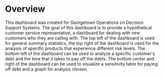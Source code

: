 # Overview

This dashboard was created for Georgetown Operations on Decision Support Systems. The goal of this dashboard is to provide a hypothetical customer service representative, a dashboard for dealing with new customers who they are calling with. The top left of the dashboard is used for general summary statistics, the top right of the dashboard is used for the analysis of specific products that experience different risk levels. The bottom left of the dashboard can be used to analyze a specific customer's debt and the time that it takes to pay off the debts. The bottom center and right of the dashboard can be used to visualize a sensitivity table for paying off debt and a graph for analysis chosen. 
